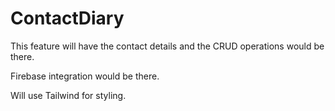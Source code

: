 # ContactDiary

<!-- Client side -->
This feature will have the contact details and the CRUD operations would be there.
<!-- Server side -->
Firebase integration would be there.
<!-- CSS Styles -->
Will use Tailwind for styling.
